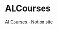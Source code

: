 # ALCourses
[AI Courses - Notion site]([url](https://rohanroy.notion.site/e81b17fce2394184afaa644b91b7e901?v=5dbab2b775a3413ba0a1f1b2aca77ad4&pvs=4)https://rohanroy.notion.site/e81b17fce2394184afaa644b91b7e901?v=5dbab2b775a3413ba0a1f1b2aca77ad4&pvs=4)


